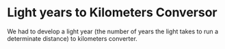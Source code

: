 # Light years to Kilometers Conversor
We had to develop a light year (the number of years the light takes to run a determinate distance) to kilometers converter.
